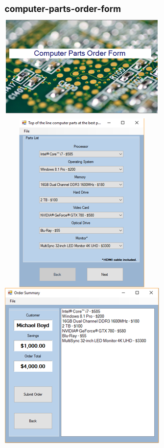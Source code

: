 # computer-parts-order-form
<p align="center">
  <img src="/images/ComputerPartsOrderLogo.png" />
</p>
<p align="center">
  <img style="display:inline" src="/images/MainForm.png" />
  <img style="display:inline" src="/images/SummaryForm.png" />
</p>
